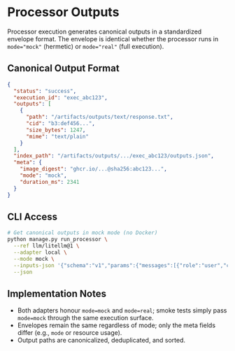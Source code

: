 # Processor Outputs

Processor execution generates canonical outputs in a standardized envelope format. The envelope is identical whether the processor runs in `mode="mock"` (hermetic) or `mode="real"` (full execution).

## Canonical Output Format

```json
{
  "status": "success",
  "execution_id": "exec_abc123",
  "outputs": [
    {
      "path": "/artifacts/outputs/text/response.txt",
      "cid": "b3:def456...",
      "size_bytes": 1247,
      "mime": "text/plain"
    }
  ],
  "index_path": "/artifacts/outputs/.../exec_abc123/outputs.json",
  "meta": {
    "image_digest": "ghcr.io/...@sha256:abc123...",
    "mode": "mock",
    "duration_ms": 2341
  }
}
```

## CLI Access

```bash
# Get canonical outputs in mock mode (no Docker)
python manage.py run_processor \
  --ref llm/litellm@1 \
  --adapter local \
  --mode mock \
  --inputs-json '{"schema":"v1","params":{"messages":[{"role":"user","content":"Hello"}]}}' \
  --json
```

## Implementation Notes

- Both adapters honour `mode=mock` and `mode=real`; smoke tests simply pass `mode=mock` through the same execution surface.
- Envelopes remain the same regardless of mode; only the meta fields differ (e.g., `mode` or resource usage).
- Output paths are canonicalized, deduplicated, and sorted.
